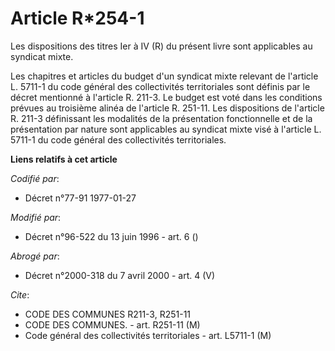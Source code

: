 # Article R*254-1

Les dispositions des titres Ier à IV (R) du présent livre sont applicables au syndicat mixte.

Les chapitres et articles du budget d'un syndicat mixte relevant de l'article L. 5711-1 du code général des collectivités
territoriales sont définis par le décret mentionné à l'article R. 211-3. Le budget est voté dans les conditions prévues au
troisième alinéa de l'article R. 251-11. Les dispositions de l'article R. 211-3 définissant les modalités de la présentation
fonctionnelle et de la présentation par nature sont applicables au syndicat mixte visé à l'article L. 5711-1 du code général
des collectivités territoriales.

**Liens relatifs à cet article**

_Codifié par_:

  - Décret n°77-91 1977-01-27

_Modifié par_:

  - Décret n°96-522 du 13 juin 1996 - art. 6 ()

_Abrogé par_:

  - Décret n°2000-318 du 7 avril 2000 - art. 4 (V)

_Cite_:

  - CODE DES COMMUNES R211-3, R251-11
  - CODE DES COMMUNES. - art. R251-11 (M)
  - Code général des collectivités territoriales - art. L5711-1 (M)
